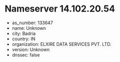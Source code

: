 # Nameserver 14.102.20.54

* as_number: 133647
* name: Unknown
* city: Badria
* country: IN
* organization: ELXIRE DATA SERVICES PVT. LTD.
* version: Unknown
* dnssec: false
